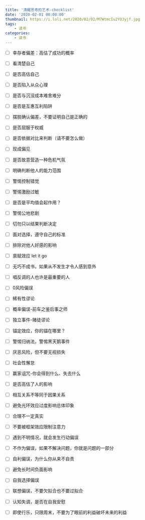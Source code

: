 ```yaml
---
title: '清醒思考的艺术-checklist'
date: '2020-02-01 00:00:00'
thumbnail: https://i.loli.net/2020/02/02/M7WtmcIu2YOJyjf.jpg
tags:
    - 读书
categories:
    - 读书
---
```


- [ ] 幸存者偏差：高估了成功的概率
- [ ] 看清楚自己
- [ ] 是否高估自己
- [ ] 是否陷入从众心理
- [ ] 是否与沉没成本难舍难分
- [ ] 是否是互惠互利陷阱
- [ ] 摆脱确认偏差，不要证明自己是正确的
- [ ] 是否屈服于权威
- [ ] 是否依据对比来判断（请不要怎么做）
- [ ] 现成偏见
- [ ] 是否故意营造一种危机气氛
- [ ] 明确判断他人的能力范围
- [ ] 警惕控制错觉
- [ ] 警惕激励过敏
- [ ] 是否是平均值会起作用？
- [ ] 警惕公地悲剧
- [ ] 切勿只以结果判断决定
- [ ] 面对选择，遵守自己的标准
- [ ] 排除对他人好感的影响
- [ ] 禀赋效应 let it go
- [ ] 无巧不成书，如果从不发生才令人感到意外
- [ ] 唱反调的人也许是最重要的人
- [ ] 0风险偏误
- [ ] 稀有性谬论
- [ ] 概率偏误-前车之鉴后事之师
- [ ] 独立事件-赌徒谬论
- [ ] 锚定效应，你的锚在哪里？
- [ ] 警惕归纳法，警惕黑天鹅事件
- [ ] 厌恶风险，但不要无视损失
- [ ] 社会性懈怠
- [ ] 赢家诅咒-你会得到什么、失去什么
- [ ] 是否高估了人的影响
- [ ] 相互关系不等同于因果关系
- [ ] 避免光环效应过度影响总体印象
- [ ] 合理不一定真实
- [ ] 不要被框架效应限制注意力
- [ ] 遇到不明情况，就会发生行动偏误
- [ ] 不作为偏误，如果不解决问题，你就是问题的一部分
- [ ] 自利偏误，为什么你从来不自责
- [ ] 避免长时间负面影响
- [ ] 自我选择偏误
- [ ] 联想偏误，不要欠拟合也不要过拟合
- [ ] 认知失调，是否在自我安慰
- [ ] 即使行乐，只限周末，不要为了眼前的利益破坏未来的利益

